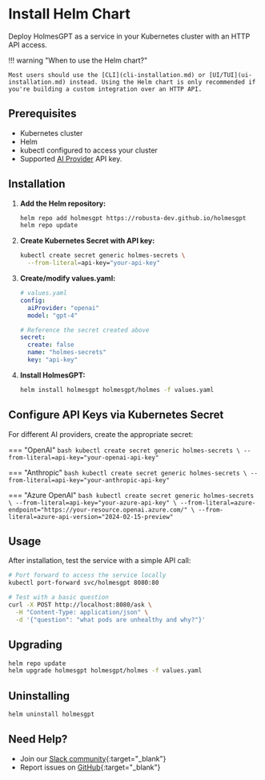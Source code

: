 # Install Helm Chart

Deploy HolmesGPT as a service in your Kubernetes cluster with an HTTP API access.

!!! warning "When to use the Helm chart?"

    Most users should use the [CLI](cli-installation.md) or [UI/TUI](ui-installation.md) instead. Using the Helm chart is only recommended if you're building a custom integration over an HTTP API.

## Prerequisites

- Kubernetes cluster
- Helm
- kubectl configured to access your cluster
- Supported [AI Provider](../ai-providers/index.md) API key.

## Installation

1. **Add the Helm repository:**
   ```bash
   helm repo add holmesgpt https://robusta-dev.github.io/holmesgpt
   helm repo update
   ```

2. **Create Kubernetes Secret with API key:**
   ```bash
   kubectl create secret generic holmes-secrets \
     --from-literal=api-key="your-api-key"
   ```

3. **Create/modify values.yaml:**
   ```yaml
   # values.yaml
   config:
     aiProvider: "openai"
     model: "gpt-4"

   # Reference the secret created above
   secret:
     create: false
     name: "holmes-secrets"
     key: "api-key"
   ```

4. **Install HolmesGPT:**
   ```bash
   helm install holmesgpt holmesgpt/holmes -f values.yaml
   ```

## Configure API Keys via Kubernetes Secret

For different AI providers, create the appropriate secret:

=== "OpenAI"
    ```bash
    kubectl create secret generic holmes-secrets \
      --from-literal=api-key="your-openai-api-key"
    ```

=== "Anthropic"
    ```bash
    kubectl create secret generic holmes-secrets \
      --from-literal=api-key="your-anthropic-api-key"
    ```

=== "Azure OpenAI"
    ```bash
    kubectl create secret generic holmes-secrets \
      --from-literal=api-key="your-azure-api-key" \
      --from-literal=azure-endpoint="https://your-resource.openai.azure.com/" \
      --from-literal=azure-api-version="2024-02-15-preview"
    ```

## Usage

After installation, test the service with a simple API call:

```bash
# Port forward to access the service locally
kubectl port-forward svc/holmesgpt 8080:80

# Test with a basic question
curl -X POST http://localhost:8080/ask \
  -H "Content-Type: application/json" \
  -d '{"question": "what pods are unhealthy and why?"}'
```


## Upgrading

```bash
helm repo update
helm upgrade holmesgpt holmesgpt/holmes -f values.yaml
```

## Uninstalling

```bash
helm uninstall holmesgpt
```

## Need Help?

- Join our [Slack community](https://robustacommunity.slack.com){:target="_blank"}
- Report issues on [GitHub](https://github.com/robusta-dev/holmesgpt/issues){:target="_blank"}
